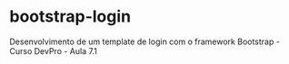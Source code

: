 # bootstrap-login
Desenvolvimento de um template de login com o framework Bootstrap - Curso DevPro - Aula 7.1
